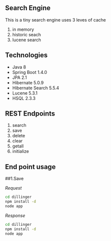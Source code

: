 Search Engine
-------------
	
This is a tiny search engine uses 3 leves of cache
	
 1. in memory
 2. historic seach
 3. lucene search	

Technologies
----

 - Java 8
 - Spring Boot 1.4.0
 - JPA 2.1
 - Hibernate 5.0.9
 - Hibernate Search 5.5.4
 - Lucene 5.3.1
 - HSQL 2.3.3

REST Endpoints
--------------
 1. search
 2. save
 3. delete
 4. clear
 5. getall
 6. initialize
 
 
End point usage
---------------

##1.Save

<i>Request</i>

```sh
cd dillinger
npm install -d
node app
```

<i>Response</i>

```sh
cd dillinger
npm install -d
node app
```
